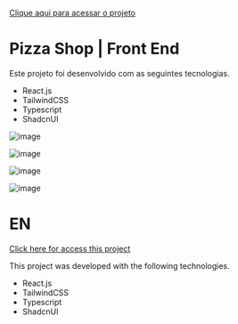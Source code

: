 <a href="https://pizza-shop-rocket-seat-react.vercel.app/">Clique aqui para acessar o projeto</a>

<h1>Pizza Shop | Front End</h1>

<p>Este projeto foi desenvolvido com as seguintes tecnologias.</p>

<ul>
  <li>React.js</li>
  <li>TailwindCSS</li>
  <li>Typescript</li>
  <li>ShadcnUI</li>
</ul>

![image](https://github.com/user-attachments/assets/f4258e2c-9613-400e-a3b2-991ec0c2e466)

![image](https://github.com/user-attachments/assets/59be56dc-ca4a-4811-9bef-a3145869a702)

![image](https://github.com/user-attachments/assets/18a00f19-5f85-43c7-afaa-42b072d23556)

![image](https://github.com/user-attachments/assets/26ffd5e2-6615-4ada-98f6-9552c030323e)


<h1>EN</h1>

<a href="https://pizza-shop-rocket-seat-react.vercel.app/">Click here for access this project</a>

<p>This project was developed with the following technologies.</p>

<ul>
  <li>React.js</li>
  <li>TailwindCSS</li>
  <li>Typescript</li>
  <li>ShadcnUI</li>
</ul>
